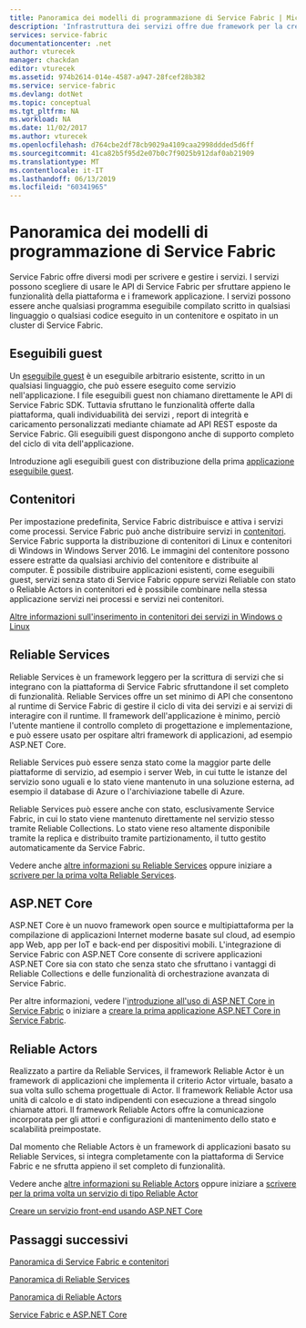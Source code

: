 ```yaml
---
title: Panoramica dei modelli di programmazione di Service Fabric | Microsoft Docs
description: 'Infrastruttura dei servizi offre due framework per la creazione di servizi: il framework per gli attori e quello per i servizi. Offrono compromessi diversi nel controllo nella semplicità e nel controllo.'
services: service-fabric
documentationcenter: .net
author: vturecek
manager: chackdan
editor: vturecek
ms.assetid: 974b2614-014e-4587-a947-28fcef28b382
ms.service: service-fabric
ms.devlang: dotNet
ms.topic: conceptual
ms.tgt_pltfrm: NA
ms.workload: NA
ms.date: 11/02/2017
ms.author: vturecek
ms.openlocfilehash: d764cbe2df78cb9029a4109caa2998ddded5d6ff
ms.sourcegitcommit: 41ca82b5f95d2e07b0c7f9025b912daf0ab21909
ms.translationtype: MT
ms.contentlocale: it-IT
ms.lasthandoff: 06/13/2019
ms.locfileid: "60341965"
---
```

# <a name="service-fabric-programming-model-overview"></a>Panoramica dei modelli di programmazione di Service Fabric
Service Fabric offre diversi modi per scrivere e gestire i servizi. I servizi possono scegliere di usare le API di Service Fabric per sfruttare appieno le funzionalità della piattaforma e i framework applicazione. I servizi possono essere anche qualsiasi programma eseguibile compilato scritto in qualsiasi linguaggio o qualsiasi codice eseguito in un contenitore e ospitato in un cluster di Service Fabric.

## <a name="guest-executables"></a>Eseguibili guest
Un [eseguibile guest](service-fabric-guest-executables-introduction.md) è un eseguibile arbitrario esistente, scritto in un qualsiasi linguaggio, che può essere eseguito come servizio nell'applicazione. I file eseguibili guest non chiamano direttamente le API di Service Fabric SDK. Tuttavia sfruttano le funzionalità offerte dalla piattaforma, quali individuabilità dei servizi , report di integrità e caricamento personalizzati mediante chiamate ad API REST esposte da Service Fabric. Gli eseguibili guest dispongono anche di supporto completo del ciclo di vita dell'applicazione.

Introduzione agli eseguibili guest con distribuzione della prima [applicazione eseguibile guest](service-fabric-deploy-existing-app.md).

## <a name="containers"></a>Contenitori
Per impostazione predefinita, Service Fabric distribuisce e attiva i servizi come processi. Service Fabric può anche distribuire servizi in [contenitori](service-fabric-containers-overview.md). Service Fabric supporta la distribuzione di contenitori di Linux e contenitori di Windows in Windows Server 2016. Le immagini del contenitore possono essere estratte da qualsiasi archivio del contenitore e distribuite al computer. È possibile distribuire applicazioni esistenti, come eseguibili guest, servizi senza stato di Service Fabric oppure servizi Reliable con stato o Reliable Actors in contenitori ed è possibile combinare nella stessa applicazione servizi nei processi e servizi nei contenitori.

[Altre informazioni sull'inserimento in contenitori dei servizi in Windows o Linux](service-fabric-deploy-container.md)

## <a name="reliable-services"></a>Reliable Services
Reliable Services è un framework leggero per la scrittura di servizi che si integrano con la piattaforma di Service Fabric sfruttandone il set completo di funzionalità. Reliable Services offre un set minimo di API che consentono al runtime di Service Fabric di gestire il ciclo di vita dei servizi e ai servizi di interagire con il runtime. Il framework dell'applicazione è minimo, perciò l'utente mantiene il controllo completo di progettazione e implementazione, e può essere usato per ospitare altri framework di applicazioni, ad esempio ASP.NET Core.

Reliable Services può essere senza stato come la maggior parte delle piattaforme di servizio, ad esempio i server Web, in cui tutte le istanze del servizio sono uguali e lo stato viene mantenuto in una soluzione esterna, ad esempio il database di Azure o l'archiviazione tabelle di Azure.

Reliable Services può essere anche con stato, esclusivamente Service Fabric, in cui lo stato viene mantenuto direttamente nel servizio stesso tramite Reliable Collections. Lo stato viene reso altamente disponibile tramite la replica e distribuito tramite partizionamento, il tutto gestito automaticamente da Service Fabric.

Vedere anche [altre informazioni su Reliable Services](service-fabric-reliable-services-introduction.md) oppure iniziare a [scrivere per la prima volta Reliable Services](service-fabric-reliable-services-quick-start.md).

## <a name="aspnet-core"></a>ASP.NET Core
ASP.NET Core è un nuovo framework open source e multipiattaforma per la compilazione di applicazioni Internet moderne basate sul cloud, ad esempio app Web, app per IoT e back-end per dispositivi mobili. L'integrazione di Service Fabric con ASP.NET Core consente di scrivere applicazioni ASP.NET Core sia con stato che senza stato che sfruttano i vantaggi di Reliable Collections e delle funzionalità di orchestrazione avanzata di Service Fabric.

Per altre informazioni, vedere l'[introduzione all'uso di ASP.NET Core in Service Fabric](service-fabric-reliable-services-communication-aspnetcore.md) o iniziare a [creare la prima applicazione ASP.NET Core in Service Fabric](service-fabric-tutorial-create-dotnet-app.md).

## <a name="reliable-actors"></a>Reliable Actors
Realizzato a partire da Reliable Services, il framework Reliable Actor è un framework di applicazioni che implementa il criterio Actor virtuale, basato a sua volta sullo schema progettuale di Actor. Il framework Reliable Actor usa unità di calcolo e di stato indipendenti con esecuzione a thread singolo chiamate attori. Il framework Reliable Actors offre la comunicazione incorporata per gli attori e configurazioni di mantenimento dello stato e scalabilità preimpostate.

Dal momento che Reliable Actors è un framework di applicazioni basato su Reliable Services, si integra completamente con la piattaforma di Service Fabric e ne sfrutta appieno il set completo di funzionalità.

Vedere anche [altre informazioni su Reliable Actors](service-fabric-reliable-actors-introduction.md) oppure iniziare a [scrivere per la prima volta un servizio di tipo Reliable Actor](service-fabric-reliable-actors-get-started.md)


[Creare un servizio front-end usando ASP.NET Core](service-fabric-reliable-services-communication-aspnetcore.md)

## <a name="next-steps"></a>Passaggi successivi
[Panoramica di Service Fabric e contenitori](service-fabric-containers-overview.md)

[Panoramica di Reliable Services](service-fabric-reliable-services-introduction.md)

[Panoramica di Reliable Actors](service-fabric-reliable-actors-introduction.md)

[Service Fabric e ASP.NET Core](service-fabric-reliable-services-communication-aspnetcore.md)




